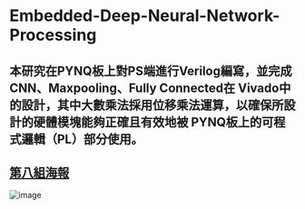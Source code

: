Embedded-Deep-Neural-Network-Processing
===

本研究在PYNQ板上對PS端進行Verilog編寫，並完成CNN、Maxpooling、Fully Connected在
Vivado中的設計，其中大數乘法採用位移乘法運算，以確保所設計的硬體模塊能夠正確且有效地被
PYNQ板上的可程式邏輯（PL）部分使用。
---------
[第八組海報](第八組海報.pdf)
---
![image](https://github.com/sam051200/Embedded-Deep-Neural-Network-Processing/assets/24915085/ea47061d-3d26-4273-824b-168f5ce72b2b)

